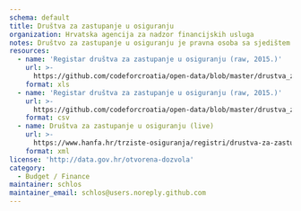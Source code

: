 ```yaml
---
schema: default
title: Društva za zastupanje u osiguranju
organization: Hrvatska agencija za nadzor financijskih usluga
notes: Društvo za zastupanje u osiguranju je pravna osoba sa sjedištem u Republici Hrvatskoj koja obavlja gospodarsku djelatnost pružanja usluga zastupanja u osiguranju i koja je dobila dozvolu nadzornog tijela za obavljanje djelatnosti zastupanja u osiguranju. Društvo za zastupanje u osiguranju ne može se upisati u sudski registar prije dobivanja dozvole nadzornog tijela. Društvo za zastupanje u osiguranju može se osnovati prema Zakonu o trgovačkim društvima kao dioničko društvo, odnosno društvo s ograničenom odgovornošću. Izraz zastupanje u osiguranju odnosno izvedenicu tog izraza u tvrtki ili skraćenoj tvrtki može upisati u sudski registar i koristiti u pravnom prometu samo društvo koje je dobilo dozvolu iz članka 252. Zakona o osiguranju. Poslove pripreme i sklapanja ugovora o osiguranju u stanicama za tehnički pregled vozila može obavljati samo društvo za zastupanje u osiguranju i obrt za zastupanje u osiguranju koji imaju dozvolu nadzornog tijela za obavljanje poslova zastupanja u osiguranju u stanici za tehnički pregled vozila.
resources:
  - name: 'Registar društva za zastupanje u osiguranju (raw, 2015.)'
    url: >-
      https://github.com/codeforcroatia/open-data/blob/master/drustva_zastupanje_osiguranje/Drustva%20za%20zastupanje%20u%20osiguranju.xlsx
    format: xls
  - name: 'Registar društva za zastupanje u osiguranju (raw, 2015.)'
    url: >-
      https://github.com/codeforcroatia/open-data/blob/master/drustva_zastupanje_osiguranje/Drustva%20za%20zastupanje%20u%20osiguranju.csv
    format: csv
  - name: Društva za zastupanje u osiguranju (live)
    url: >-
      https://www.hanfa.hr/trziste-osiguranja/registri/drustva-za-zastupanje-u-osiguranju/getxml
    format: xml
license: 'http://data.gov.hr/otvorena-dozvola'
category:
  - Budget / Finance
maintainer: schlos
maintainer_email: schlos@users.noreply.github.com
---
```

